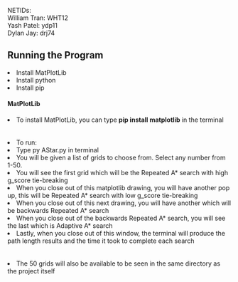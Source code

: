 NETIDs:<br>
William Tran: WHT12<br> 
Yash Patel: ydp11<br>
Dylan Jay: drj74<br>

## Running the Program
<li>Install MatPlotLib</li>
<li>Install python</li>
<li>Install pip</li>

#### MatPlotLib
<li>To install MatPlotLib, you can type <b>pip install matplotlib</b> in the terminal</li> <br><br>

<li>To run:</li>
<li>Type py AStar.py in terminal</li>
<li>You will be given a list of grids to choose from. Select any number from 1-50.</li>
<li>You will see the first grid which will be the Repeated A* search with high g_score tie-breaking</li>
<li>When you close out of this matplotlib drawing, you will have another pop up, this will be Repeated A* search with low g_score tie-breaking</li>
<li>When you close out of this next drawing, you will have another which will be backwards Repeated A* search</li>
<li>When you close out of the backwards Repeated A* search, you will see the last which is Adaptive A* search</li>
<li>Lastly, when you close out of this window, the terminal will produce the path length results and the time it took to complete each search</li><br><br>

<li>The 50 grids will also be available to be seen in the same directory as the project itself</li>
